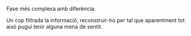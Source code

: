 Fase més complexa amb diferència.

Un cop filtrada la informació, reconstruir-ho per tal que aparentment tot això pugui tenir alguna mena de sentit.
